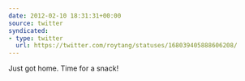 ```yaml
---
date: 2012-02-10 18:31:31+00:00
source: twitter
syndicated:
- type: twitter
  url: https://twitter.com/roytang/statuses/168039405888606208/
---
```


Just got home. Time for a snack!